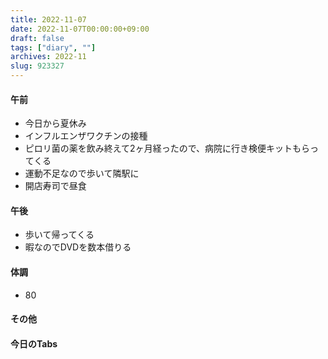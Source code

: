 ```yaml
---
title: 2022-11-07
date: 2022-11-07T00:00:00+09:00
draft: false
tags: ["diary", ""]
archives: 2022-11
slug: 923327
---
```

#### 午前
- 今日から夏休み
- インフルエンザワクチンの接種
- ピロリ菌の薬を飲み終えて2ヶ月経ったので、病院に行き検便キットもらってくる
- 運動不足なので歩いて隣駅に
- 開店寿司で昼食
#### 午後
- 歩いて帰ってくる
- 暇なのでDVDを数本借りる
#### 体調
- 80
#### その他
#### 今日のTabs